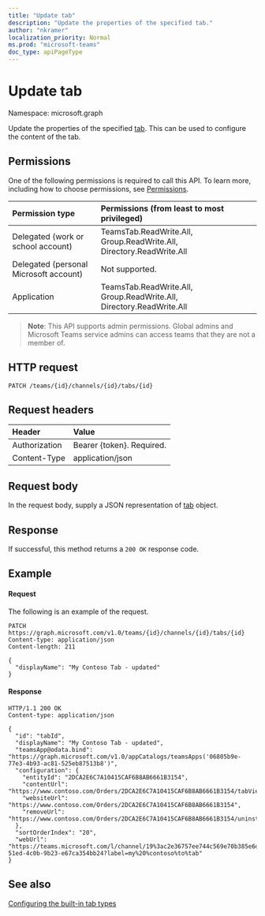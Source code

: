 ```yaml
---
title: "Update tab"
description: "Update the properties of the specified tab."
author: "nkramer"
localization_priority: Normal
ms.prod: "microsoft-teams"
doc_type: apiPageType
---
```


# Update tab

Namespace: microsoft.graph


Update the properties of the specified [tab](../resources/teamstab.md).
This can be used to configure the content of the tab.

## Permissions
One of the following permissions is required to call this API. To learn more, including how to choose permissions, see [Permissions](/graph/permissions-reference).


|Permission type      | Permissions (from least to most privileged)              |
|:--------------------|:---------------------------------------------------------|
|Delegated (work or school account) | TeamsTab.ReadWrite.All, Group.ReadWrite.All, Directory.ReadWrite.All |
|Delegated (personal Microsoft account) | Not supported.    |
|Application | TeamsTab.ReadWrite.All, Group.ReadWrite.All, Directory.ReadWrite.All |

> **Note**: This API supports admin permissions. Global admins and Microsoft Teams service admins can access teams that they are not a member of.

## HTTP request
```http
PATCH /teams/{id}/channels/{id}/tabs/{id}
```

## Request headers
| Header       | Value |
|:---------------|:--------|
| Authorization  | Bearer {token}. Required.  |
| Content-Type  | application/json  |

## Request body
In the request body, supply a JSON representation of [tab](../resources/teamstab.md) object.

## Response

If successful, this method returns a `200 OK` response code.

## Example
#### Request
The following is an example of the request.
```http
PATCH https://graph.microsoft.com/v1.0/teams/{id}/channels/{id}/tabs/{id}
Content-type: application/json
Content-length: 211

{
  "displayName": "My Contoso Tab - updated"
}
```
#### Response
```http
HTTP/1.1 200 OK
Content-type: application/json

{
  "id": "tabId",
  "displayName": "My Contoso Tab - updated",
  "teamsApp@odata.bind": "https://graph.microsoft.com/v1.0/appCatalogs/teamsApps('06805b9e-77e3-4b93-ac81-525eb87513b8')",
  "configuration": {
    "entityId": "2DCA2E6C7A10415CAF6B8AB6661B3154",
    "contentUrl": "https://www.contoso.com/Orders/2DCA2E6C7A10415CAF6B8AB6661B3154/tabView",
    "websiteUrl": "https://www.contoso.com/Orders/2DCA2E6C7A10415CAF6B8AB6661B3154",
    "removeUrl": "https://www.contoso.com/Orders/2DCA2E6C7A10415CAF6B8AB6661B3154/uninstallTab"
  },
  "sortOrderIndex": "20",
  "webUrl": "https://teams.microsoft.com/l/channel/19%3ac2e36757ee744c569e70b385e6dd79b6%40thread.skype/tab%3a%3afd736d46-51ed-4c0b-9b23-e67ca354bb24?label=my%20%contoso%to%tab"
}
```

## See also

[Configuring the built-in tab types](/graph/teams-configuring-builtin-tabs)

<!-- uuid: 8fcb5dbc-d5aa-4681-8e31-b001d5168d79
2015-10-25 14:57:30 UTC -->
<!--
{
  "type": "#page.annotation",
  "description": "Update tab in channel",
  "keywords": "",
  "section": "documentation",
  "tocPath": ""
}
-->

